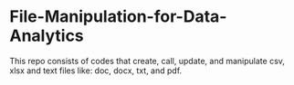 # File-Manipulation-for-Data-Analytics
This repo consists of codes  that create, call, update, and manipulate csv, xlsx and text files like: doc, docx, txt, and pdf.
